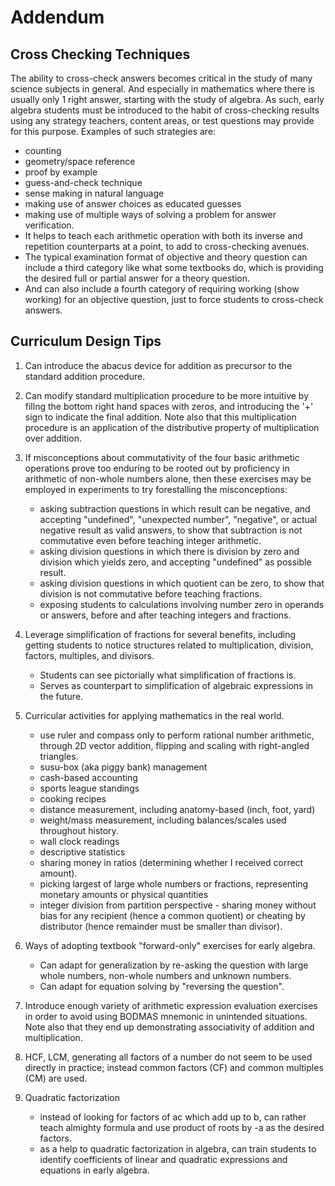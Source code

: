 # Addendum

## Cross Checking Techniques

The ability to cross-check answers becomes critical in the study of many science subjects in general. And especially in mathematics where there is usually only 1 right answer, starting with the study of algebra. As such, early algebra students must be introduced to the habit of cross-checking results using any strategy teachers, content areas, or test questions may provide for this purpose. Examples of such strategies are:

- counting
- geometry/space reference
- proof by example
- guess-and-check technique
- sense making in natural language
- making use of answer choices as educated guesses
- making use of multiple ways of solving a problem for answer verification.
- It helps to teach each arithmetic operation with both its inverse and repetition counterparts at a point, to add to cross-checking avenues.
- The typical examination format of objective and theory question can include a third category like what some textbooks do, which is providing the desired full or partial answer for a theory question.
- And can also include a fourth category of requiring working (show working) for an objective question, just to force students to cross-check answers.

## Curriculum Design Tips

1. Can introduce the abacus device for addition as precursor to the standard addition procedure.

2. Can modify standard multiplication procedure to be more intuitive by fillng the bottom right hand spaces with zeros, and introducing the '+' sign to indicate the final addition. Note also that this multiplication procedure is an application of the distributive property of multiplication over addition.

3. If misconceptions about commutativity of the four basic arithmetic operations prove too enduring to be rooted out by proficiency in arithmetic of non-whole numbers alone, then these exercises may be employed in experiments to try forestalling the misconceptions:
   - asking subtraction questions in which result can be negative, and accepting "undefined", "unexpected number", "negative",
    or actual negative result as valid answers, to show that subtraction is not commutative even before teaching integer arithmetic.
   - asking division questions in which there is division by zero and division which yields zero, and accepting "undefined" as possible result.
   - asking division questions in which quotient can be zero, to show that division is not commutative before teaching fractions.
   - exposing students to calculations involving number zero in operands or answers, before and after teaching integers and fractions.

6. Leverage simplification of fractions for several benefits, including getting students to notice structures related to multiplication,
   division, factors, multiples, and divisors.
   - Students can see pictorially what simplification of fractions is.
   - Serves as counterpart to simplification of algebraic expressions in the future.

7. Curricular activities for applying mathematics in the real world.

   - use ruler and compass only to perform rational number arithmetic, through 2D vector addition, flipping and scaling with right-angled triangles.
   - susu-box (aka piggy bank) management
   - cash-based accounting
   - sports league standings
   - cooking recipes
   - distance measurement, including anatomy-based (inch, foot, yard)
   - weight/mass measurement, including balances/scales used throughout history.
   - wall clock readings
   - descriptive statistics
   - sharing money in ratios (determining whether I received correct amount).
   - picking largest of large whole numbers or fractions, representing monetary amounts or physical quantities
   - integer division from partition perspective - sharing money without bias for any recipient (hence a common quotient) or cheating by distributor (hence remainder must be smaller than divisor).

8. Ways of adopting textbook "forward-only" exercises for early algebra.

   - Can adapt for generalization by re-asking the question with large whole numbers, non-whole numbers and unknown numbers.
   - Can adapt for equation solving by "reversing the question".

9. Introduce enough variety of arithmetic expression evaluation exercises in order to avoid using BODMAS mnemonic in unintended situations. Note also that they end up demonstrating associativity of addition and multiplication.

10. HCF, LCM, generating all factors of a number do not seem to be used directly in practice; instead common factors (CF) and common multiples (CM) are used.

11. Quadratic factorization
    - instead of looking for factors of ac which add up to b, can rather teach almighty formula and use product of roots by -a as the desired factors.
    - as a help to quadratic factorization in algebra, can train students to identify coefficients of linear and quadratic expressions and equations in early algebra.
